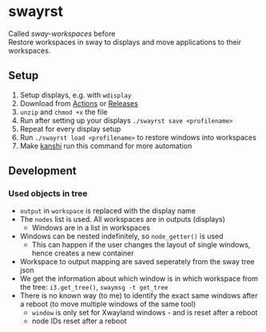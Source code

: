 # swayrst
Called *sway-workspaces* before  
Restore workspaces in sway to displays and move applications to their workspaces.  

## Setup
1. Setup displays, e.g. with `wdisplay`
1. Download from [Actions](https://github.com/Nama/sway-workspaces/actions) or [Releases](https://github.com/Nama/sway-workspaces/releases)
1. `unzip` and `chmod +x` the file
1. Run after setting up your displays `./swayrst save <profilename>`
1. Repeat for every display setup
1. Run `./swayrst load <profilename>` to restore windows into workspaces
1. Make [kanshi](https://sr.ht/~emersion/kanshi/) run this command for more automation


## Development
### Used objects in tree
* `output` in `workspace` is replaced with the display name
* The `nodes` list is used. All workspaces are in outputs (displays)
  * Windows are in a list in workspaces
* Windows can be nested indefinitely, so `node_getter()` is used
  * This can happen if the user changes the layout of single windows, hence creates a new container
* Workspace to output mapping are saved seperately from the sway tree json
* We get the information about which window is in which workspace from the tree: `i3.get_tree()`, `swaymsg -t get_tree`
* There is no known way (to me) to identify the exact same windows after a reboot (to move multiple windows of the same tool)
  * `window` is only set for Xwayland windows - and is reset after a reboot
  * node IDs reset after a reboot
